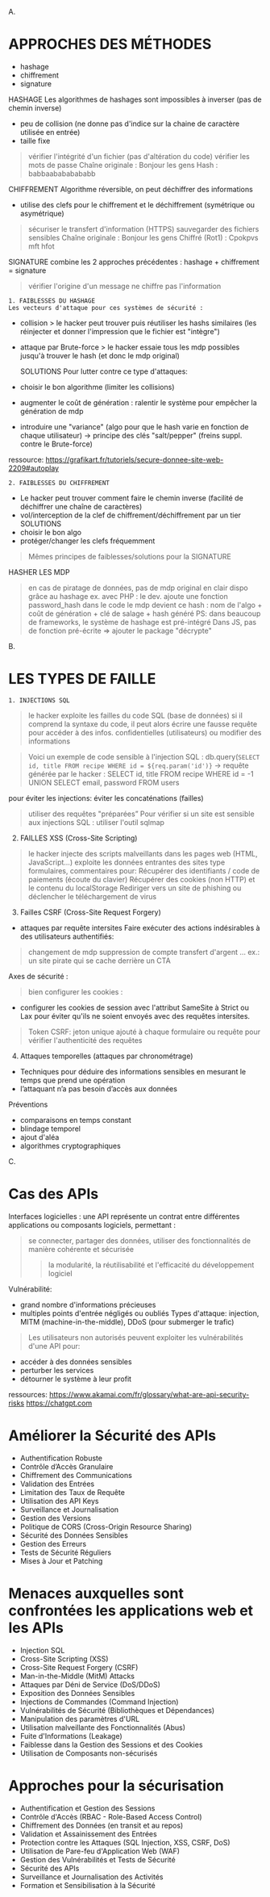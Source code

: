 A.

# APPROCHES DES MÉTHODES

- hashage
- chiffrement
- signature

HASHAGE
Les algorithmes de hashages sont impossibles à inverser (pas de chemin inverse)
- peu de collision (ne donne pas d'indice sur la chaine de caractère utilisée en entrée)
- taille fixe
> vérifier l'intégrité d'un fichier (pas d'altération du code)
> vérifier les mots de passe
Chaîne originale : Bonjour les gens
Hash : babbaabababababb

CHIFFREMENT
Algorithme réversible, on peut déchiffrer des informations
- utilise des clefs pour le chiffrement et le déchiffrement (symétrique ou asymétrique)
> sécuriser le transfert d'information (HTTPS)
> sauvegarder des fichiers sensibles
Chaîne originale : Bonjour les gens
Chiffré (Rot1) : Cpokpvs mft hfot

SIGNATURE
combine les 2 approches précédentes :
hashage + chiffrement = signature
> vérifier l'origine d'un message
> ne chiffre pas l'information

	1. FAIBLESSES DU HASHAGE
	Les vecteurs d'attaque pour ces systèmes de sécurité :

- collision > le hacker peut trouver puis réutiliser les hashs similaires
(les réinjecter et donner l'impression que le fichier est "intègre")
- attaque par Brute-force > le hacker essaie tous les mdp possibles jusqu'à
trouver le hash (et donc le mdp original)

	SOLUTIONS
	Pour lutter contre ce type d'attaques:
- choisir le bon algorithme (limiter les collisions)
- augmenter le coût de génération : ralentir le système pour empêcher la génération de mdp
- introduire une "variance" (algo pour que le hash varie en fonction de chaque utilisateur)
-> principe des clés "salt/pepper" (freins suppl. contre le Brute-force)

ressource: https://grafikart.fr/tutoriels/secure-donnee-site-web-2209#autoplay

	2. FAIBLESSES DU CHIFFREMENT
- Le hacker peut trouver comment faire le chemin inverse
(facilité de déchiffrer une chaîne de caractères)
- vol/interception de la clef de chiffrement/déchiffrement par un tier
	SOLUTIONS
- choisir le bon algo
- protéger/changer les clefs fréquemment

> Mêmes principes de faiblesses/solutions pour la SIGNATURE

HASHER LES MDP
> en cas de piratage de données, pas de mdp original en clair dispo grâce au hashage
ex. avec PHP :
> le dev. ajoute une fonction password_hash dans le code
le mdp devient ce hash :
nom de l'algo + coût de génération + clé de salage + hash généré
PS: dans beaucoup de frameworks, le système de hashage est pré-intégré
Dans JS, pas de fonction pré-écrite => ajouter le package "décrypte"


B.

# LES TYPES DE FAILLE

	1. INJECTIONS SQL
> le hacker exploite les failles du code SQL (base de données)
si il comprend la syntaxe du code, il peut alors écrire une fausse requête
pour accéder à des infos. confidentielles (utilisateurs) ou modifier des informations 

  > Voici un exemple de code sensible à l'injection SQL :
db.query(`SELECT id, title FROM recipe WHERE id = ${req.param('id')}`
-> requête générée par le hacker :
SELECT id, title FROM recipe WHERE id = -1 UNION SELECT email, password FROM users 

pour éviter les injections: éviter les concaténations (failles)
> utiliser des requêtes "préparées”
Pour vérifier si un site est sensible aux injections SQL : utiliser l'outil  sqlmap

2. FAILLES XSS (Cross-Site Scripting)
> le hacker injecte des scripts malveillants dans les pages web (HTML, JavaScript...)
 > exploite les données entrantes des sites type formulaires, commentaires pour:
Récupérer des identifiants / code de paiements (écoute du clavier)
Récupérer des cookies (non HTTP) et le contenu du localStorage
Rediriger vers un site de phishing ou déclencher le téléchargement de virus

3. Failles CSRF (Cross-Site Request Forgery)
- attaques par requête intersites
Faire exécuter des actions indésirables à des utilisateurs authentifiés:
> changement de mdp
> suppression de compte
> transfert d'argent
...
ex.: un site pirate qui se cache derrière un CTA

Axes de sécurité :
> bien configurer les cookies :
- configurer les cookies de session avec l'attribut SameSite à Strict ou Lax pour éviter qu'ils ne soient envoyés avec des requêtes intersites.
> Token CSRF: jeton unique ajouté à chaque formulaire ou requête
pour vérifier l'authenticité des requêtes

4. Attaques temporelles (attaques par chronométrage)
- Techniques pour déduire des informations sensibles en mesurant le temps que prend une opération
- l’attaquant n’a pas besoin d’accès aux données

Préventions
- comparaisons en temps constant
- blindage temporel
- ajout d'aléa
- algorithmes cryptographiques


C.

# Cas des APIs

Interfaces logicielles : une API représente un contrat entre différentes applications
ou composants logiciels, permettant :
> se connecter, partager des données, utiliser des fonctionnalités
de manière cohérente et sécurisée
> > la modularité, la réutilisabilité et l'efficacité du développement logiciel

Vulnérabilité:
- grand nombre d'informations précieuses
- multiples points d'entrée négligés ou oubliés
Types d'attaque: injection, MITM (machine-in-the-middle), DDoS (pour submerger le trafic)
> Les utilisateurs non autorisés peuvent exploiter les vulnérabilités d'une API pour:
- accéder à des données sensibles
- perturber les services
- détourner le système à leur profit

ressources: https://www.akamai.com/fr/glossary/what-are-api-security-risks
        https://chatgpt.com

# Améliorer la Sécurité des APIs
- Authentification Robuste
- Contrôle d’Accès Granulaire
- Chiffrement des Communications
- Validation des Entrées
- Limitation des Taux de Requête
- Utilisation des API Keys
- Surveillance et Journalisation
- Gestion des Versions
- Politique de CORS (Cross-Origin Resource Sharing)
- Sécurité des Données Sensibles
- Gestion des Erreurs
- Tests de Sécurité Réguliers
- Mises à Jour et Patching

# Menaces auxquelles sont confrontées les applications web et les APIs
- Injection SQL
- Cross-Site Scripting (XSS)
- Cross-Site Request Forgery (CSRF)
- Man-in-the-Middle (MitM) Attacks
- Attaques par Déni de Service (DoS/DDoS)
- Exposition des Données Sensibles
- Injections de Commandes (Command Injection)
- Vulnérabilités de Sécurité (Bibliothèques et Dépendances)
- Manipulation des paramètres d'URL
- Utilisation malveillante des Fonctionnalités (Abus)
- Fuite d'Informations (Leakage)
- Faiblesse dans la Gestion des Sessions et des Cookies
- Utilisation de Composants non-sécurisés

# Approches pour la sécurisation
- Authentification et Gestion des Sessions
- Contrôle d'Accès (RBAC - Role-Based Access Control)
- Chiffrement des Données (en transit et au repos)
- Validation et Assainissement des Entrées
- Protection contre les Attaques (SQL Injection, XSS, CSRF, DoS)
- Utilisation de Pare-feu d'Application Web (WAF)
- Gestion des Vulnérabilités et Tests de Sécurité
- Sécurité des APIs 
- Surveillance et Journalisation des Activités
- Formation et Sensibilisation à la Sécurité

